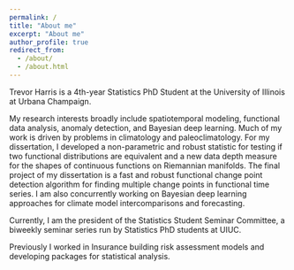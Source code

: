 ```yaml
---
permalink: /
title: "About me"
excerpt: "About me"
author_profile: true
redirect_from: 
  - /about/
  - /about.html
---
```


Trevor Harris is a 4th-year Statistics PhD Student at the University of Illinois at Urbana Champaign. 

My research interests broadly include spatiotemporal modeling, functional data analysis, anomaly detection, and Bayesian deep learning. Much of my work is driven by problems in climatology and paleoclimatology. For my dissertation, I developed a non-parametric and robust statistic for testing if two functional distributions are equivalent and a new data depth measure for the shapes of continuous functions on Riemannian manifolds. The final project of my dissertation is a fast and robust functional change point detection algorithm for finding multiple change points in functional time series. I am also concurrently working on Bayesian deep learning approaches for climate model intercomparisons and forecasting.

Currently, I am the president of the Statistics Student Seminar Committee, a biweekly seminar series run by Statistics PhD students at UIUC.  

Previously I worked in Insurance building risk assessment models and developing packages for statistical analysis.
